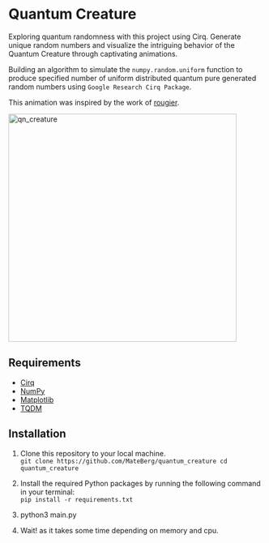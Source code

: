 # Quantum Creature
Exploring quantum randomness with this project using Cirq. Generate unique random numbers and visualize the intriguing behavior of the Quantum Creature through captivating animations.

Building an algorithm to simulate the `numpy.random.uniform` function to produce specified number of uniform distributed quantum pure generated random numbers using `Google Research Cirq Package`.

This animation was inspired by the work of [rougier](https://github.com/rougier).

<img src="https://github.com/MateBerg/quantum_creature/assets/69548206/c4abd711-4846-492f-b993-e6d91ed5712f" alt="qn_creature" width="450"/>


## Requirements

- [Cirq](https://github.com/quantumlib/Cirq)
- [NumPy](https://numpy.org/)
- [Matplotlib](https://matplotlib.org/)
- [TQDM](https://github.com/tqdm/tqdm)

## Installation
1) Clone this repository to your local machine.  
`git clone https://github.com/MateBerg/quantum_creature
cd quantum_creature`
 
2) Install the required Python packages by running the following command in your terminal:   
`pip install -r requirements.txt`

3) python3 main.py

4) Wait! as it takes some time depending on memory and cpu.

